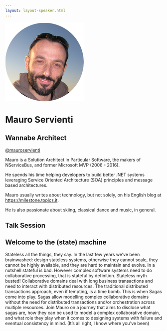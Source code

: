 ```yaml
---
layout: layout-speaker.html
---
```

<div class="container section featured-speaker">
  <div class="row">
    <div class="col-xs-12 col-sm-2 img-container">
      <img class="speaker-page-img" src="../img/speakers/Mauro-Servienti-ON.png">
    </div>
    <div class="col-xs-12 col-sm-10 copy-container">
        <h1 class="speaker-header">Mauro Servienti</h1>
        <h2 class="speaker-subtitle">Wannabe Architect</h2>
        <p class="copy"><a class="speaker-handle" href="https://twitter.com/mauroservienti" target="_blank">@mauroservienti</a></p>
        <p class="copy">Mauro is a Solution Architect in Particular Software, the makers of NServiceBus, and former Microsoft MVP (2006 - 2016).</p>
        <p class="copy">He spends his time helping developers to build better .NET systems leveraging Service Oriented Architecture (SOA) principles and message based architectures.</p>
        <p class="copy">Mauro usually writes about technology, but not solely, on his English blog at <a href="https://milestone.topics.it">https://milestone.topics.it</a>.</p> 
        <p class="copy">He is also passionate about skiing, classical dance and music, in general.</p>
        <h2 class="speaker-subheader">Talk Session</h2>
        <h2 class="speaker-subheader gold">Welcome to the (state) machine</h2>
        <p class="copy">Stateless all the things, they say. In the last few years we’ve been brainwashed: design stateless systems, otherwise they cannot scale, they cannot be highly available, and they are hard to maintain and evolve. In a nutshell stateful is bad. However complex software systems need to do collaborative processing, that is stateful by definition. Stateless myth busted! Collaborative domains deal with long business transactions and need to interact with distributed resources. The traditional distributed transactions approach, even if tempting, is a time bomb. This is when Sagas come into play. Sagas allow modelling complex collaborative domains without the need for distributed transactions and/or orchestration across multiple resources. Join Mauro on a journey that aims to disclose what sagas are, how they can be used to model a complex collaborative domain, and what role they play when it comes to designing systems with failure and eventual consistency in mind. (It’s all right, I know where you’ve been)</p>
    </div>
  </div>
</div>